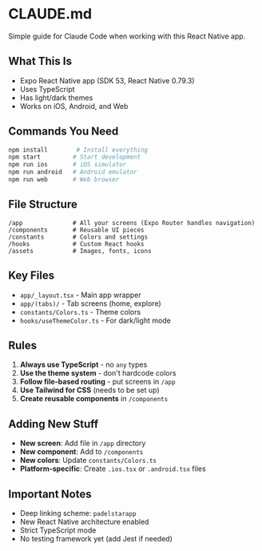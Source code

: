 # CLAUDE.md

Simple guide for Claude Code when working with this React Native app.

## What This Is
- Expo React Native app (SDK 53, React Native 0.79.3)
- Uses TypeScript
- Has light/dark themes
- Works on iOS, Android, and Web

## Commands You Need
```bash
npm install        # Install everything
npm start         # Start development
npm run ios       # iOS simulator
npm run android   # Android emulator
npm run web       # Web browser
```

## File Structure
```
/app              # All your screens (Expo Router handles navigation)
/components       # Reusable UI pieces
/constants        # Colors and settings
/hooks            # Custom React hooks
/assets           # Images, fonts, icons
```

## Key Files
- `app/_layout.tsx` - Main app wrapper
- `app/(tabs)/` - Tab screens (home, explore)
- `constants/Colors.ts` - Theme colors
- `hooks/useThemeColor.ts` - For dark/light mode

## Rules
1. **Always use TypeScript** - no `any` types
2. **Use the theme system** - don't hardcode colors
3. **Follow file-based routing** - put screens in `/app`
4. **Use Tailwind for CSS** (needs to be set up)
5. **Create reusable components** in `/components`

## Adding New Stuff
- **New screen**: Add file in `/app` directory
- **New component**: Add to `/components`
- **New colors**: Update `constants/Colors.ts`
- **Platform-specific**: Create `.ios.tsx` or `.android.tsx` files

## Important Notes
- Deep linking scheme: `padelstarapp`
- New React Native architecture enabled
- Strict TypeScript mode
- No testing framework yet (add Jest if needed)

